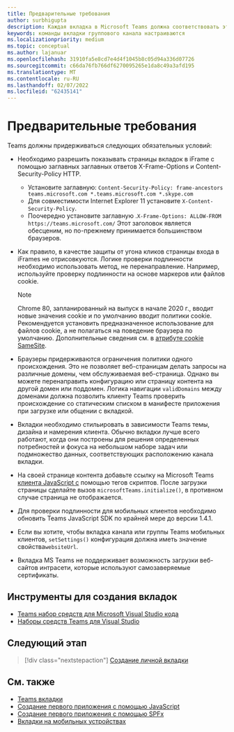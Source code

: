 ```yaml
---
title: Предварительные требования
author: surbhigupta
description: Каждая вкладка в Microsoft Teams должна соответствовать этим требованиям.
keywords: команды вкладки группового канала настраиваются
ms.localizationpriority: medium
ms.topic: conceptual
ms.author: lajanuar
ms.openlocfilehash: 31910fa5e8cd7e4d4f1045b8c05d94a336d07726
ms.sourcegitcommit: c66da76fb766df6270095265e1da8c49a3afd195
ms.translationtype: MT
ms.contentlocale: ru-RU
ms.lasthandoff: 02/07/2022
ms.locfileid: "62435141"
---
```

# <a name="prerequisites"></a>Предварительные требования

Teams должны придерживаться следующих обязательных условий:

* Необходимо разрешить показывать страницы вкладок в iFrame с помощью заглавных заглавных ответов X-Frame-Options и Content-Security-Policy HTTP.
  * Установите заглавную: `Content-Security-Policy: frame-ancestors teams.microsoft.com *.teams.microsoft.com *.skype.com`
  * Для совместимости Internet Explorer 11 установите `X-Content-Security-Policy`.
  * Поочередно установите заглавную .`X-Frame-Options: ALLOW-FROM https://teams.microsoft.com/` Этот заголовок является обесценим, но по-прежнему принимается большинством браузеров.

* Как правило, в качестве защиты от угона кликов страницы входа в iFrames не отрисовкуются. Логике проверки подлинности необходимо использовать метод, не перенаправление. Например, используйте проверку подлинности на основе маркеров или файлов cookie.

    > [!NOTE]
    > Chrome 80, запланированный на выпуск в начале 2020 г., вводит новые значения cookie и по умолчанию вводит политики cookie. Рекомендуется установить предназначенное использование для файлов cookie, а не полагаться на поведение браузера по умолчанию. Дополнительные сведения см. в [атрибуте cookie SameSite](../../resources/samesite-cookie-update.md).

* Браузеры придерживаются ограничения политики одного происхождения. Это не позволяет веб-страницам делать запросы на различные домены, чем обслуживаемая веб-страница. Однако вы можете перенаправить конфигурацию или страницу контента на другой домен или поддомен. Логика навигации `validDomains` между доменами должна позволить клиенту Teams проверить происхождение со статическим списком в манифесте приложения при загрузке или общении с вкладкой.

* Вкладки необходимо стильировать в зависимости Teams темы, дизайна и намерения клиента. Обычно вкладки лучше всего работают, когда они построены для решения определенных потребностей и фокуса на небольшом наборе задач или подмножество данных, соответствующих расположению канала вкладки.

* На своей странице контента добавьте ссылку на Microsoft Teams [клиента JavaScript с](/javascript/api/overview/msteams-client) помощью тегов скриптов. После загрузки страницы сделайте вызов `microsoftTeams.initialize()`, в противном случае страница не отображается.

* Для проверки подлинности для мобильных клиентов необходимо обновить Teams JavaScript SDK по крайней мере до версии 1.4.1.

* Если вы хотите, чтобы вкладка канала или группы Teams мобильных клиентов, `setSettings()` конфигурация должна иметь значение свойства`websiteUrl`.

* Вкладка MS Teams не поддерживает возможность загрузки веб-сайтов интрасети, которые используют самозаверяемые сертификаты.

## <a name="tools-you-can-use-to-build-tabs"></a>Инструменты для создания вкладок
* [Teams набор средств для Microsoft Visual Studio кода](../../toolkit/visual-studio-code-overview.md)
* [Наборы средств Teams для Visual Studio](../../toolkit/visual-studio-overview.md)

## <a name="next-step"></a>Следующий этап

> [!div class="nextstepaction"]
> [Создание личной вкладки](~/tabs/how-to/create-personal-tab.md)

## <a name="see-also"></a>См. также

* [Teams вкладки](~/tabs/what-are-tabs.md)
* [Создание первого приложения с помощью JavaScript](../../get-started/first-app-react.md)
* [Создание первого приложения с помощью SPFx](../../get-started/first-app-spfx.md)
* [Вкладки на мобильных устройствах](~/tabs/design/tabs-mobile.md)
